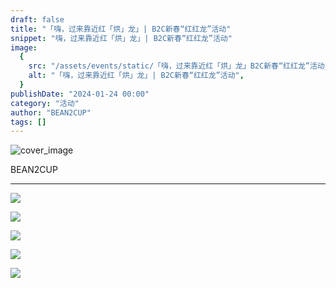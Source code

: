 ```yaml
---
draft: false
title: "「嗨，过来靠近红「烘」龙」| B2C新春“红红龙”活动"
snippet: "嗨，过来靠近红「烘」龙」| B2C新春“红红龙”活动"
image:
  {
    src: "/assets/events/static/「嗨，过来靠近红「烘」龙」B2C新春“红红龙”活动_01.jpeg",
    alt: "「嗨，过来靠近红「烘」龙」| B2C新春“红红龙”活动",
  }
publishDate: "2024-01-24 00:00"
category: "活动"
author: "BEAN2CUP"
tags: []
---
```


![cover_image](/assets/events/static/「嗨，过来靠近红「烘」龙」B2C新春“红红龙”活动_01.jpeg)

<!-- # 「嗨，过来靠近红「烘」龙」| B2C 新春“红红龙”活动 -->

BEAN2CUP

---

![](/assets/events/static/「嗨，过来靠近红「烘」龙」B2C新春“红红龙”活动_02.jpeg)

![](/assets/events/static/「嗨，过来靠近红「烘」龙」B2C新春“红红龙”活动_03.jpeg)

![](/assets/events/static/「嗨，过来靠近红「烘」龙」B2C新春“红红龙”活动_04.jpeg)

![](/assets/events/static/「嗨，过来靠近红「烘」龙」B2C新春“红红龙”活动_05.jpeg)

![](/assets/events/static/「嗨，过来靠近红「烘」龙」B2C新春“红红龙”活动_06.jpeg)
